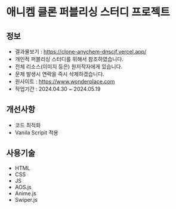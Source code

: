 # 애니켐 클론 퍼블리싱 스터디 프로젝트

## 정보

- 결과물보기 : https://clone-anychem-dnscjf.vercel.app/
- 개인적 퍼블리싱 스터디를 위해서 참조하였습니다.
- 전체 리소스(이미지 등은) 원저작자에게 있습니다.
- 문제 발생시 연락을 즉시 삭제하겠습니다.
- 원사이트 : https://www.wonderplace.com
- 작업기간 : 2024.04.30 ~ 2024.05.19

## 개선사항

- 코드 최적화
- Vanila Scripit 적용

## 사용기술

- HTML
- CSS
- JS
- AOS.js
- Anime.js
- Swiper.js
